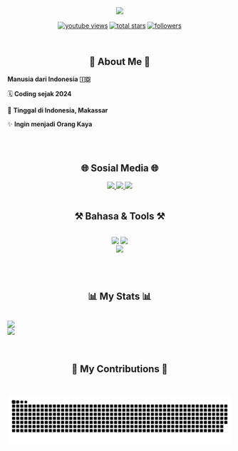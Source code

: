 <p align="center">
  <a href="https://github.com/Zahhmoaja/readme-typing-svg">
    <img src="https://readme-typing-svg.demolab.com/?lines=This%20Is%20Zahra.;%20Seseorang%20Yang%20Ingin%20Menjadi%20Orang%20kaya%20&font=Righteous&center=true&width=900&height=45&color=FFFFFF&vCenter=true&pause=850&size=35" />
  </a>
</p>

<p align="center">
  <a href="https://www.youtube.com/">
    <img alt="youtube views" title="YouTube views" src="https://freshidea.com/jonah/app/youtube-stats-badges/view-count-badge.php"/></a> 
  <a href="https://github.com/Zahhmoaja?tab=repositories&sort=stargazers">
    <img alt="total stars" title="Total stars on GitHub" src="https://custom-icon-badges.demolab.com/github/stars/Zahhmoaja?color=55960c&style=for-the-badge&labelColor=488207&logo=star"/></a>
  <a href="https://github.com/Zahhmoaja?tab=followers">
    <img alt="followers" title="Follow me on Github" src="https://custom-icon-badges.demolab.com/github/followers/Zahhmoaja?color=236ad3&labelColor=1155ba&style=for-the-badge&logo=person-add&label=Follow&logoColor=white"/></a>
</p>

<br/>

<h2 align="center">📌 About Me 📌</h2>

<div>
  <p><strong>Manusia dari Indonesia 🇮🇩</strong></p>
  <p>🗓️ <strong>Coding sejak 2024</strong></p>
  <p>📌 <strong>Tinggal di Indonesia, Makassar</strong></p>
  <p>✨ <strong>Ingin menjadi Orang Kaya</strong></p>
  <br/><br/>
</div>

<h2 align="center">🌐 Sosial Media 🌐</h2>
<div align="center"> 
  <a href="mailto:dapicode@gmail.com">
    <img src="https://img.shields.io/badge/Gmail-333333?style=for-the-badge&logo=gmail&logoColor=red" />
  </a>
  <a href="https://www.youtube.com/" target="_blank">
  <img src="https://img.shields.io/badge/YouTube-FF0000?style=for-the-badge&logo=youtube&logoColor=white" target="_blank" />
  </a>
  <a href="https://github.com/Zahhmoaja" target="_blank">
     <img src="https://img.shields.io/badge/Portfolio-FF5722?style=for-the-badge&logo=todoist&logoColor=white" target="_blank" />
  </a>
  <br/><br/>
</div>

<h2 align="center">⚒️ Bahasa & Tools ⚒️</h2>
<br/>
<div align="center">
    <img src="https://skillicons.dev/icons?i=react,nextjs,bootstrap,html,css,vscode,github,figma,git,htmx" />
    <img src="https://skillicons.dev/icons?i=nodejs,python,javascript,express,mongodb,cs,go,lua,tensorflow,discordjs,bun,bash" /><br>
    <img src="https://skillicons.dev/icons?i=arduino,raspberrypi,vscode,linux,electron,nginx,npm,yarn,opencv,redis,npm,postman,replit,azure,aws,cloudflare,bots" /><br>
<br/><br/><br/>
</div>

<h2 align="center">📊 My Stats 📊</h2>
<br/>
<div align="center">
  <img src="https://github-readme-stats.vercel.app/api?username=Zahhmoaja&show_icons=true&theme=dark" style="display: block; margin: auto;">
  <img src="https://github-readme-stats.vercel.app/api/top-langs/?username=Zahhmoaja&layout=compact&theme=dark" style="display: block; margin: auto;">
<br/><br/>
</div>

<div align="center">
  <h2>🐍 My Contributions 🐍</h2>
  <br>
<p align="center">
  <img src="https://github.com/Zahhmoaja/Zahhmoaja/blob/output/github-snake-dark.svg" />
</p>
  
  <br/><br/>
</div> 
<br/>
